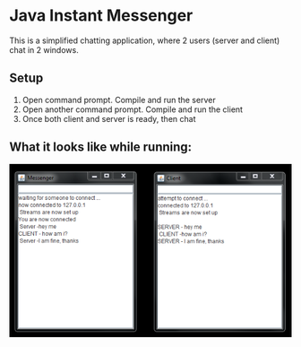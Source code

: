 # Java Instant Messenger

This is a simplified chatting application, where 2 users (server and client) chat in 2 windows.

## Setup

1. Open command prompt. Compile and run the server
2. Open another command prompt. Compile and run the client
3. Once both client and server is ready, then chat

## What it looks like while running:

![](https://raw.githubusercontent.com/Ruslan-Aliyev/Java-Instant-Messenger/master/Illustrations/chat.PNG)
